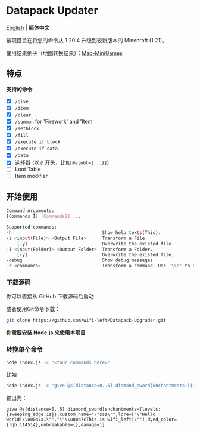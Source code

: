 # Datapack Updater
[English](./readme.md) | **简体中文**

该项目旨在将您的命令从 1.20.4 升级到较新版本的 Minecraft (1.21)。

使用结果例子（地图转换结果）：[Map-MiniGames](https://github.com/wifi-left/Map-MiniGames)

## 特点

**支持的命令**
 - [x] `/give`
 - [x] `/item`
 - [x] `/clear`
 - [x] `/summon` for 'Firework' and 'Item'
 - [x] `/setblock`
 - [x] `/fill`
 - [x] `/execute if block`
 - [x] `/execute if data`
 - [x] `/data`
 - [x] 选择器 (以 `@` 开头，比如 `@a[nbt={...}]`)
 - [ ] Loot Table
 - [ ] Item modifier

## 开始使用
```bash
Command Arguments:
[Commands 1] [Commands2] ...

Supported commands:
-h                                  Show help texts(This).
-i <input(File)> <Output File>      Transform a File.
    [-y]                            Overwrite the existed file.
-i <input(Folder)> <Output Folder>  Transform a Folder.
    [-y]                            Overwrite the existed file.
-debug                              Show debug messages
-c <commands>                       Transform a command. Use '\\n' to transform multiline commands.`);
```
### 下载源码
你可以直接从 GitHub 下载源码后启动

或者使用Git命令下载：
```bash
git clone https://github.com/wifi-left/Datapack-Upgrader.git
```

**你需要安装 Node.js 来使用本项目**

### 转换单个命令
```bash
node index.js -c "<Your commands here>"
```
比如
```bash
node index.js -c "give @s[distance=0..5] diamond_sword{Enchantments:[{id:\"sweeping\",lvl:1s}],display:{Name:'\"sss\"',color:114514,Lore:['\"Hello world!\\u00a7a1\"','\"\\u00a7cThis is wifi_left!\"']},Unbreakable:1b,Damage:1s}"
```
输出为：
```mcfunction
give @s[distance=0..5] diamond_sword[enchantments={levels:{sweeping_edge:1s}},custom_name="\"sss\"",lore=["\"Hello world!\\u00a7a1\"","\"\\u00a7cThis is wifi_left!\""],dyed_color={rgb:114514},unbreakable={},damage=1]
```

